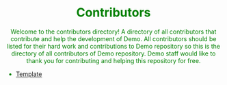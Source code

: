 <!DOCTYPE html>
<html>
  <head>
  <style>
  body {
    text-align: center;
    color: green;
  }
    </style>
  <link href='https://unpkg.com/boxicons@2.1.2/css/boxicons.min.css' rel='stylesheet'>
  </head>
  <body>
<h1>Contributors</h1>
<p>Welcome to the contributors directory! A directory of all contributors that contribute and help the development of Demo. All contributors should be listed for their hard work and contributions to Demo repository so this is the directory of all contributors of Demo repository. Demo staff would like to thank you for contributing and helping this repository for free.</p>
<ul style="text-align:left;">
  <li><a href="/Web-App/Profile/Profile Template">Template</li>
    </ul>
